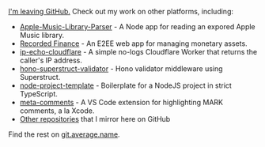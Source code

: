 [I'm leaving GitHub.](https://blog.average.name/2023-12-16-leaving-github) Check out my work on other platforms, including:

- [Apple-Music-Library-Parser](https://git.average.name/AverageHelper/Apple-Music-Library-Parser) - A Node app for reading an expored Apple Music library.
- [Recorded Finance](https://codeberg.org/RecordedFinance/recorded-finance) - An E2EE web app for managing monetary assets.
- [ip-echo-cloudflare](https://git.average.name/AverageHelper/ip-echo-cloudflare) - A simple no-logs Cloudflare Worker that returns the caller's IP address.
- [hono-superstruct-validator](https://git.average.name/AverageHelper/hono-superstruct-validator) - Hono validator middleware using Superstruct.
- [node-project-template](https://git.average.name/AverageHelper/node-project-template) - Boilerplate for a NodeJS project in strict TypeScript.
- [meta-comments](https://git.average.name/AverageHelper/meta-comments) - A VS Code extension for highlighting MARK comments, a la Xcode.
- [Other repositories](https://github.com/AverageHelper?tab=repositories&q=topic%3Amirror) that I mirror here on GitHub

Find the rest on [git.average.name](https://git.average.name/AverageHelper).
